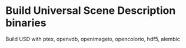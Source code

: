 # Build Universal Scene Description binaries

Build USD with ptex, openvdb, openimageio, opencolorio, hdf5, alembic
